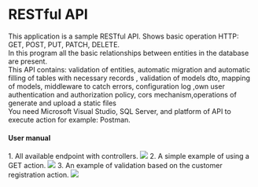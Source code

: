 # RESTful API 
This application is a sample RESTful API. Shows basic operation HTTP: GET, POST, PUT, PATCH, DELETE. <br>
In this program all the basic relationships between entities in the database are present. <br>
This API contains:  validation of entities, automatic migration and automatic filling of tables with necessary records , validation of models dto, mapping of models, middleware to catch errors, configuration log ,own user authentication and authorization policy, cors mechanism,operations of generate and upload a static files <br>
You need Microsoft Visual Studio, SQL Server, and platform of API to execute action for example: Postman. <br>

<h4>User manual</h4>
1. All available endpoint with controllers.
<img src="https://user-images.githubusercontent.com/109304818/194184232-188e86f5-85b8-43c4-9a8b-3bc562563baa.png"/>
2. A simple example of using a GET action.
<img src="https://user-images.githubusercontent.com/109304818/194185130-57a5fc69-b42c-4087-998b-83f74d0358c3.png"/>
3. An example of validation based on the customer registration action.
<img src="https://user-images.githubusercontent.com/109304818/194185685-8aa3c6d9-92af-4c7d-a4ea-e4c641cf2bfa.png"/>
